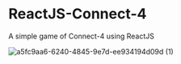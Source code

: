 # ReactJS-Connect-4

A simple game of Connect-4 using ReactJS


![a5fc9aa6-6240-4845-9e7d-ee934194d09d (1)](https://github.com/vidhya09/ReactJS-Connect-4/assets/73840746/ac451767-f755-4da8-9a14-bea066699853)
